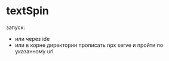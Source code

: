 # textSpin

запуск:
- или через ide
- или в корне директории прописать npx serve и пройти по указанному url
